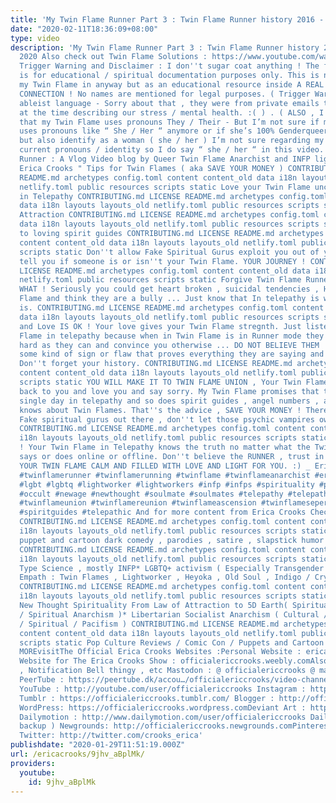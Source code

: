 ```yaml
---
title: 'My Twin Flame Runner Part 3 : Twin Flame Runner history 2016 - January 2020'
date: "2020-02-11T18:36:09+08:00"
type: video
description: 'My Twin Flame Runner Part 3 : Twin Flame Runner history 2016 - January
  2020 Also check out Twin Flame Solutions : https://www.youtube.com/watch?v=P38NISbvOj4&t=2s
  Trigger Warning and Disclaimer : I don''t sugar coat anything ! The following video
  is for educational / spiritual documentation purposes only. This is not to hurt
  my Twin Flame in anyway but as an educational resource inside A REAL TWIN FLAME
  CONNECTION ! No names are mentioned for legal purposes. ( Trigger Warning : Some
  ableist language - Sorry about that , they were from private emails to each other
  at the time describing our stress / mental health. :( ) . ( ALSO , I forgot to mention
  that my Twin Flame uses pronouns They / Their - But I’m not sure if my Twin Flame
  uses pronouns like “ She / Her “ anymore or if she’s 100% Genderqueer. I’m non-binary
  but also identify as a woman ( she / her ) I’m not sure regarding my Twin Flames
  current pronouns / identity so I do say “ she / her “ in this video. ) My Twin Flame
  Runner : A Vlog Video blog by Queer Twin Flame Anarchist and INFP lightworker "
  Erica Crooks " Tips for Twin Flames ( aka SAVE YOUR MONEY ) CONTRIBUTING.md LICENSE
  README.md archetypes config.toml content content_old data i18n layouts layouts_old
  netlify.toml public resources scripts static Love your Twin Flame unconditionally
  in Telepathy CONTRIBUTING.md LICENSE README.md archetypes config.toml content content_old
  data i18n layouts layouts_old netlify.toml public resources scripts static Law of
  Attraction CONTRIBUTING.md LICENSE README.md archetypes config.toml content content_old
  data i18n layouts layouts_old netlify.toml public resources scripts static Listen
  to loving spirit guides CONTRIBUTING.md LICENSE README.md archetypes config.toml
  content content_old data i18n layouts layouts_old netlify.toml public resources
  scripts static Don''t allow Fake Spiritual Gurus exploit you out of your money or
  tell you if someone is or isn''t your Twin Flame. YOUR JOURNEY ! CONTRIBUTING.md
  LICENSE README.md archetypes config.toml content content_old data i18n layouts layouts_old
  netlify.toml public resources scripts static Forgive Twin Flame Runners NO MATTER
  WHAT ! Seriously you could get heart broken , suicidal tendencies , HATE your Twin
  Flame and think they are a bully ... Just know that In telepathy is where the truth
  is. CONTRIBUTING.md LICENSE README.md archetypes config.toml content content_old
  data i18n layouts layouts_old netlify.toml public resources scripts static Vulnerability
  and Love IS OK ! Your love gives your Twin Flame stregnth. Just listen to your Twin
  Flame in telepathy because when in Twin Flame is in Runner mode they will push as
  hard as they can and convince you otherwise ... DO NOT BELIEVE THEM ! There''s always
  some kind of sign or flaw that proves everything they are saying and doing is contradictory.
  Don''t forget your history. CONTRIBUTING.md LICENSE README.md archetypes config.toml
  content content_old data i18n layouts layouts_old netlify.toml public resources
  scripts static YOU WILL MAKE IT TO TWIN FLAME UNION , Your Twin Flame will come
  back to you and love you and say sorry. My Twin Flame promises that to me every
  single day in telepathy and so does spirit guides , angel numbers , anyone who really
  knows about Twin Flames. That''s the advice , SAVE YOUR MONEY ! There''s too many
  Fake spiritual gurus out there , don''t let those psychic vampires own your soul.
  CONTRIBUTING.md LICENSE README.md archetypes config.toml content content_old data
  i18n layouts layouts_old netlify.toml public resources scripts static YOU ARE SAFE
  ! Your Twin Flame in Telepathy knows the truth no matter what the Twin Flame Runner
  says or does online or offline. Don''t believe the RUNNER , trust in Telepathy ...
  YOUR TWIN FLAME CALM AND FILLED WITH LOVE AND LIGHT FOR YOU.￼:) _ Erica #twinflames
  #twinflamerunner #twinflamerunning #twinflame #twinflameanarchist #ericacrooks #queertwinflames
  #lgbt #lgbtq #lightworker #lightworkers #infp #infps #spirituality #paranormal #supernatural
  #occult #newage #newthought #soulmate #soulmates #telepathy #telepathicrelationship
  #twinflameunion #twinflamereunion #twinflameascension #twinflameseperation #lawofattraction
  #spiritguides #telepathic And for more content from Erica Crooks Check out : https://linktr.ee/officialericcrooks
  CONTRIBUTING.md LICENSE README.md archetypes config.toml content content_old data
  i18n layouts layouts_old netlify.toml public resources scripts static Hilarious
  puppet and cartoon dark comedy , parodies , satire , slapstick humor for adults
  CONTRIBUTING.md LICENSE README.md archetypes config.toml content content_old data
  i18n layouts layouts_old netlify.toml public resources scripts static Personality
  Type Science , mostly INFP* LGBTQ+ activism ( Especially Transgender Lesbians )*
  Empath : Twin Flames , Lightworker , Heyoka , Old Soul , Indigo / Crystal , Starseeds
  CONTRIBUTING.md LICENSE README.md archetypes config.toml content content_old data
  i18n layouts layouts_old netlify.toml public resources scripts static New Age /
  New Thought Spirituality From Law of Attraction to 5D Earth( Spiritual Liberation
  / Spiritual Anarchism )* Libertarian Socialist Anarchism ( Cultural / Philosophical
  / Spiritual / Pacifism ) CONTRIBUTING.md LICENSE README.md archetypes config.toml
  content content_old data i18n layouts layouts_old netlify.toml public resources
  scripts static Pop Culture Reviews / Comic Con / Puppets and Cartoon AnimationAND
  MOREvisitThe Official Erica Crooks Websites :Personal Website : ericacrooks.weebly.comOfficial
  Website for The Erica Crooks Show : officialericcrooks.weebly.comAlso Like , Subscribe
  , Notification Bell thingy , etc Mastodon : @ officialericcrooks @ mastodon.social
  PeerTube : https://peertube.dk/accou…/officialericcrooks/video-channels Facebook: http://facebook.com/officialericcrooks
  YouTube : http://youtube.com/user/officialericcrooks Instagram : http://Instagram.com/officialericcrooks/
  Tumblr : https://officialericcrooks.tumblr.com/ Blogger : http://officialericcrooks.blogspot.com/
  WordPress: https://officialericcrooks.wordpress.comDeviant Art : https://www.deviantart.com/officialericcrooks
  Dailymotion : http://www.dailymotion.com/user/officialericcrooks Dailymotion : http://www.dailymotion.com/user/officialericcrooks1 (
  backup ) Newgrounds: http://officialericcrooks.newgrounds.comPinterest: https://www.pinterest.com/officialec1/
  Twitter: http://twitter.com/crooks_erica'
publishdate: "2020-01-29T11:51:19.000Z"
url: /ericacrooks/9jhv_aBplMk/
providers:
  youtube:
    id: 9jhv_aBplMk
---
```


